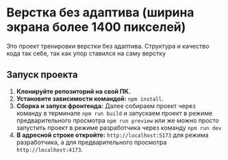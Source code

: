# Верстка без адаптива (ширина экрана более 1400 пикселей)

Это проект тренировки верстки без адаптива. Структура и качество кода так себе, так как упор ставился на саму верстку

## Запуск проекта
1. **Клонируйте репозиторий на свой ПК.**
2. **Установите зависимости командой:** `npm install`.
3. **Сборка и запуск фронтенда:**
Далее собираем проект через команду в терминале `npm run build` и запускаем проект в режиме предварительного просмотра `npm run preview` или же можно просто запустить проект в режиме разработчика через команду `npm run dev`
4. **В адресной строке откройте:** `http://localhost:5173` для режима разработчика, а для предварительного просмотра `http://localhost:4173`. 

